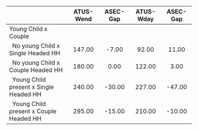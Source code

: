 
|                      |    ATUS-Wend |     ASEC-Gap |    ATUS-Wday |     ASEC-Gap |
| -------------------- | :----------: | :----------: | :----------: | :----------: |
| Young Child x Couple |              |              |              |              |
| &nbsp;&nbsp;No young Child x Single Headed HH |       147.00 |        -7.00 |        92.00 |        11.00 |
| &nbsp;&nbsp;No young Child x Couple Headed HH |       180.00 |         0.00 |       122.00 |         3.00 |
| &nbsp;&nbsp;Young Child present x Single Headed HH |       240.00 |       -30.00 |       227.00 |       -47.00 |
| &nbsp;&nbsp;Young Child present x Couple Headed HH |       295.00 |       -15.00 |       210.00 |       -10.00 |

